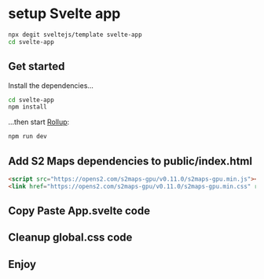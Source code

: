# setup Svelte app

```bash
npx degit sveltejs/template svelte-app
cd svelte-app
```

## Get started

Install the dependencies...

```bash
cd svelte-app
npm install
```

...then start [Rollup](https://rollupjs.org):

```bash
npm run dev
```


## Add S2 Maps dependencies to public/index.html

```html
<script src="https://opens2.com/s2maps-gpu/v0.11.0/s2maps-gpu.min.js"></script>
<link href="https://opens2.com/s2maps-gpu/v0.11.0/s2maps-gpu.min.css" rel="stylesheet" />
```

## Copy Paste App.svelte code

## Cleanup global.css code

## Enjoy
